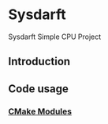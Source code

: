 # Sysdarft
Sysdarft Simple CPU Project

## Introduction

## Code usage
### [CMake Modules](./cmake_modules/Modules.md)
